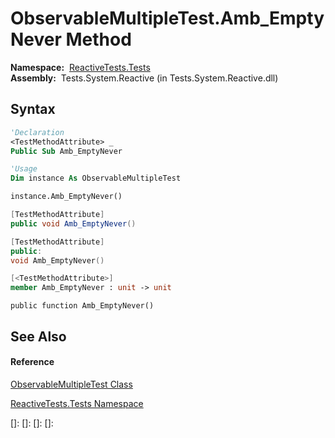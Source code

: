 # ObservableMultipleTest.Amb\_EmptyNever Method

**Namespace:**  [ReactiveTests.Tests](ReactiveTests.Tests\ReactiveTests.Tests.md)  
**Assembly:**  Tests.System.Reactive (in Tests.System.Reactive.dll)

## Syntax

```vb
'Declaration
<TestMethodAttribute> _
Public Sub Amb_EmptyNever
```

```vb
'Usage
Dim instance As ObservableMultipleTest

instance.Amb_EmptyNever()
```

```csharp
[TestMethodAttribute]
public void Amb_EmptyNever()
```

```c++
[TestMethodAttribute]
public:
void Amb_EmptyNever()
```

```fsharp
[<TestMethodAttribute>]
member Amb_EmptyNever : unit -> unit 
```

```jscript
public function Amb_EmptyNever()
```

## See Also

#### Reference

[ObservableMultipleTest Class](ObservableMultipleTest\ObservableMultipleTest.md)

[ReactiveTests.Tests Namespace](ReactiveTests.Tests\ReactiveTests.Tests.md)

[]: 
[]: 
[]: 
[]: 